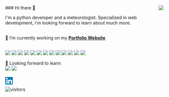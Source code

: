 <img align='right' src="https://github-readme-stats.vercel.app/api?username=smtr42&show_icons=true">
### Hi there 👋

I'm a python developer and a meteorologist. Specialized in web development, i'm looking forward to learn about much more.

<br>🔭 I’m currently working on my <a href="http://www.simteiva.fr/"><b>Portfolio Website</b> </a><br>

<br>
<a href="https://www.python.org/" target="_blank"><img height="50" src="https://www.vectorlogo.zone/logos/python/python-ar21.svg"></a>
<a href="https://www.djangoproject.com/" target="_blank"><img height="50" src="https://www.vectorlogo.zone/logos/djangoproject/djangoproject-ar21.svg"></a>
<a href="https://flask.palletsprojects.com//" target="_blank"><img height="50" src="https://www.vectorlogo.zone/logos/pocoo_flask/pocoo_flask-ar21.svg"></a>
<a href="https://git-scm.com/" target="_blank"><img height="50" src="https://www.vectorlogo.zone/logos/git-scm/git-scm-ar21.svg"></a>
<a href="https://www.mysql.com/" target="_blank"><img height="50" src="https://www.vectorlogo.zone/logos/mysql/mysql-ar21.svg"></a>
<a href="https://www.sqlite.org/" target="_blank"><img height="50" src="https://www.vectorlogo.zone/logos/sqlite/sqlite-ar21.svg"></a>
<a href="https://www.postgresql.org/" target="_blank"><img height="50" src="https://www.vectorlogo.zone/logos/postgresql/postgresql-ar21.svg"></a>
<a href="https://developer.mozilla.org/fr/docs/Web/Guide/HTML/HTML5" target="_blank"><img height="50" src="https://www.vectorlogo.zone/logos/w3_html5/w3_html5-ar21.svg"></a>
<a href="https://gitlab.com/" target="_blank"><img height="50" src="https://www.vectorlogo.zone/logos/gitlab/gitlab-ar21.svg"></a>
<a href="https://www.javascript.com/" target="_blank"><img height="50" src="https://www.vectorlogo.zone/logos/javascript/javascript-ar21.svg"></a>
<a href="https://code.visualstudio.com/" target="_blank"><img height="50" src="https://www.vectorlogo.zone/logos/visualstudio_code/visualstudio_code-ar21.svg"></a>
<a href="https://www.ansible.com/" target="_blank"><img height="50" src="https://www.vectorlogo.zone/logos/ansible/ansible-ar21.svg"></a>
<a href="https://ubuntu.com/" target="_blank"><img height="50" src="https://www.vectorlogo.zone/logos/ubuntu/ubuntu-ar21.svg"></a>
<br>

🌱 Looking forward to learn:
<br>
<a href="https://aws.amazon.com/" target="_blank"><img height="50" src="https://www.vectorlogo.zone/logos/amazon_aws/amazon_aws-ar21.svg"></a>
<a href="https://www.docker.com/" target="_blank"><img height="50" src="https://www.vectorlogo.zone/logos/docker/docker-ar21.svg"></a>
<br>
<br> 
  <a href="https://in.linkedin.com/in/teiva-s">
   <img align="left" alt="Teiva | Linkedin" width="24px" src="https://github.com/smtr42/smtr42/blob/master/asset/Linkedin.svg" />
  </a>
<br>


 ![visitors](https://visitor-badge.glitch.me/badge?page_id=smtr42.smtr42)
